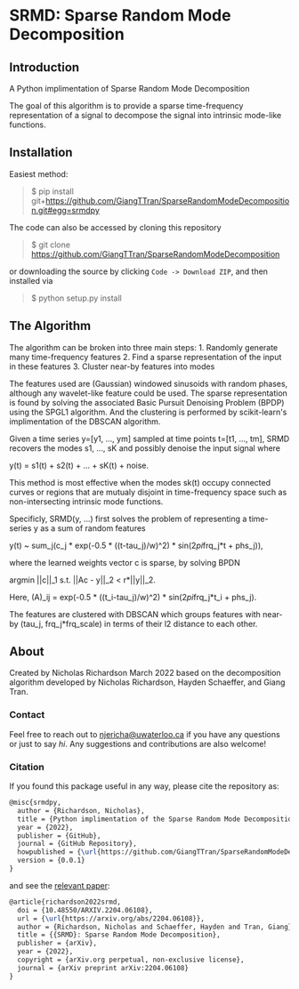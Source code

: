 # SRMD: Sparse Random Mode Decomposition

## Introduction

A Python implimentation of Sparse Random Mode Decomposition

The goal of this algorithm is to provide a sparse time-frequency representation
of a signal to decompose the signal into intrinsic mode-like functions.

## Installation

Easiest method:

> \$ pip install git+https://github.com/GiangTTran/SparseRandomModeDecomposition.git#egg=srmdpy

The code can also be accessed by cloning this repository

> \$ git clone <https://github.com/GiangTTran/SparseRandomModeDecomposition>

or downloading the source by clicking `Code -> Download ZIP`, and then installed via

> \$ python setup.py install

## The Algorithm

The algorithm can be broken into three main steps:
    1. Randomly generate many time-frequency features
    2. Find a sparse representation of the input in these features
    3. Cluster near-by features into modes

The features used are (Gaussian) windowed sinusoids with random phases, although
any wavelet-like feature could be used. The sparse representation is found by
solving the associated Basic Pursuit Denoising Problem (BPDP) using the SPGL1
algorithm. And the clustering is performed by scikit-learn's implimentation of
the DBSCAN algorithm.

Given a time series y=[y1, ..., ym] sampled at time points t=[t1, ..., tm],
SRMD recovers the modes s1, ..., sK and possibly denoise the input signal where

y(t) = s1(t) + s2(t) + ... + sK(t) + noise.

This method is most effective when the modes sk(t) occupy connected curves
or regions that are mutualy disjoint in time-frequency space such as
non-intersecting intrinsic mode functions.

Specificly, SRMD(y, ...) first solves the problem of representing a time-series
y as a sum of random features

y(t) ~ sum_j(c_j * exp(-0.5 * ((t-tau_j)/w)^2) * sin(2*pi*frq_j*t + phs_j)),

where the learned weights vector c is sparse, by solving BPDN

argmin ||c||_1 s.t. ||Ac - y||_2 < r*||y||_2.

Here, (A)_ij = exp(-0.5 * ((t_i-tau_j)/w)^2) * sin(2*pi*frq_j*t_i + phs_j).

The features are clustered with DBSCAN which groups features with near-by
(tau_j, frq_j*frq_scale) in terms of their l2 distance to each other.

## About

Created by Nicholas Richardson March 2022 based on the decomposition algorithm
developed by Nicholas Richardson, Hayden Schaeffer, and Giang Tran.

### Contact

Feel free to reach out to njericha@uwaterloo.ca if you have any questions or
just to say *hi*. Any suggestions and contributions are also welcome!

### Citation
If you found this package useful in any way, please cite the repository as:

```latex
@misc{srmdpy,
  author = {Richardson, Nicholas},
  title = {Python implimentation of the Sparse Random Mode Decomposition algorithm},
  year = {2022},
  publisher = {GitHub},
  journal = {GitHub Repository},
  howpublished = {\url{https://github.com/GiangTTran/SparseRandomModeDecomposition}},
  version = {0.0.1}
}
```

and see the [relevant paper](https://arxiv.org/abs/2204.06108):

```latex
@article{richardson2022srmd,
  doi = {10.48550/ARXIV.2204.06108},
  url = {\url{https://arxiv.org/abs/2204.06108}},
  author = {Richardson, Nicholas and Schaeffer, Hayden and Tran, Giang},
  title = {{SRMD}: Sparse Random Mode Decomposition},
  publisher = {arXiv},
  year = {2022},
  copyright = {arXiv.org perpetual, non-exclusive license},
  journal = {arXiv preprint arXiv:2204.06108}
}
```